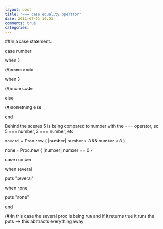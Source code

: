 ```yaml
---
layout: post
title: "=== case equality operator"
date: 2012-07-03 10:53
comments: true
categories: 
---
```


##In a case statement...

case number

when 5

(#)some code

when 3

(#)more code

else

(#)something else

end

Behind the scenes 5 is being compared to number with the === operator, so 5 === number, 3 === number, etc

several = Proc.new { |number| number > 3 && number < 8 }

none = Proc.new { |number| number == 0 }

case number

when several

puts "several"

when none

puts "none"

end

(#)In this case the several proc is being run and if it returns true it runs the puts --> this abstracts everything away